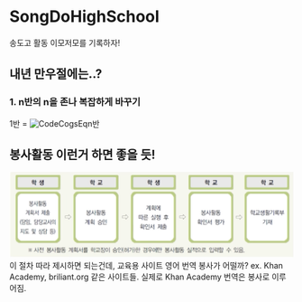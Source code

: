 # SongDoHighSchool
송도고 활동 이모저모를 기록하자!

## 내년 만우절에는..?
### 1. n반의 n을 존나 복잡하게 바꾸기
1반 = ![CodeCogsEqn](https://user-images.githubusercontent.com/70815390/117833010-f3d8ec00-b2b0-11eb-93ba-c978465f0030.png)반

## 봉사활동 이런거 하면 좋을 듯!
![](https://github.com/hgmhc/SongDoHighSchool/blob/9a0b88dc660f5e113c74ad09d5dab608c1373204/%E1%84%87%E1%85%A9%E1%86%BC%E1%84%89%E1%85%A1%E1%84%92%E1%85%AA%E1%86%AF%E1%84%83%E1%85%A9%E1%86%BC%20%E1%84%8C%E1%85%A5%E1%86%AF%E1%84%8E%E1%85%A1.png)
이 절차 따라 제시하면 되는건데, 교육용 사이트 영어 번역 봉사가 어떨까?
ex. Khan Academy, briliant.org 같은 사이트들. 실제로 Khan Academy 번역은 봉사로 이루어짐.
